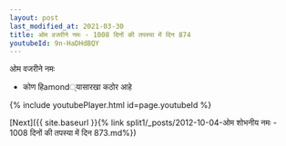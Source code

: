 ```yaml
---
layout: post
last_modified_at: 2021-03-30
title: ओम वजरीने नमः - 1008 दिनों की तपस्या में दिन 874
youtubeId: 9n-HaDHdBQY
---
```

 
 
 ओम वजरीने नमः  
 
 -  कोण हिamond्यासारखा कठोर आहे 
 
  
 
  
 
 
 
 
 
 


{% include youtubePlayer.html id=page.youtubeId %}
 
[Next]({{ site.baseurl }}{% link  split1/_posts/2012-10-04-ओम शोभनीय नमः - 1008 दिनों की तपस्या में दिन 873.md%})
 
